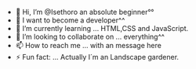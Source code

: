 - 👋 Hi, I’m @Isethoro an absolute beginner°°
- 👀 I want to become a developer^^
- 🌱 I’m currently learning ... HTML,CSS and JavaScript.
- 💞️ I’m looking to collaborate on ... everything^^
- 📫 How to reach me ... with an message here 
- ⚡ Fun fact: ... Actually I´m an Landscape gardener.

<!---
Isethoro/Isethoro is a ✨ special ✨ repository because its `README.md` (this file) appears on your GitHub profile.
You can click the Preview link to take a look at your changes.
--->
